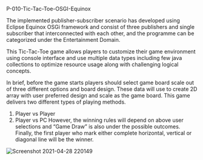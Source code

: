 P-010-Tic-Tac-Toe-OSGI-Equinox

The implemented publisher-subscriber scenario has developed using Eclipse Equinox OSGi framework and consist of three publishers and single subscriber 
that interconnected with each other, and the programme can be categorized under the Entertainment Domain.

This Tic-Tac-Toe game allows players to customize their game environment using console interface and use multiple data types 
including few java collections to optimize resource usage along with challenging logical concepts.

In brief, before the game starts players should select game board scale out of three different options and board design. These data will use to create 2D array 
with user preferred design and scale as the game board. This game delivers two different types of playing methods.
1. Player vs Player
2. Player vs PC
However, the winning rules will depend on above user selections and “Game Draw” is also under the possible outcomes. Finally, the first player who mark 
either complete horizontal, vertical or diagonal line will be the winner. 

![Screenshot 2021-04-28 220149](https://user-images.githubusercontent.com/49945253/116439594-5a9be580-a86d-11eb-8e9e-4a77658f98c8.png)
